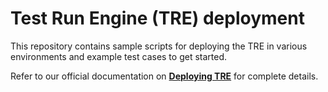 # Test Run Engine (TRE) deployment

This repository contains sample scripts for deploying the TRE in various environments and example test cases to get started.

Refer to our official documentation on **[Deploying TRE](https://docs.tesmon.io/getting-started/deploy-tre/overview.html)** for complete details.